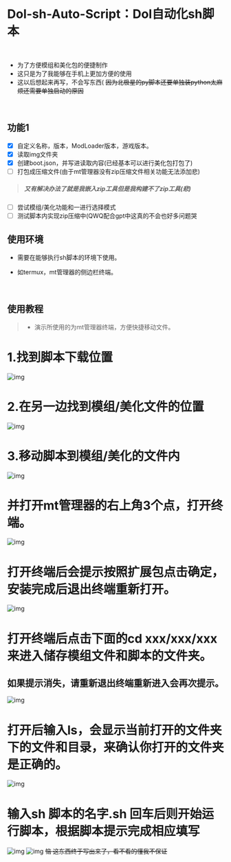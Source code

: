 # Dol-sh-Auto-Script：Dol自动化sh脚本

<br>

   - 为了方便模组和美化包的便捷制作
   - 这只是为了我能够在手机上更加方便的使用
   - 这以后想起来再写，不会写东西(
   ~~因为北极星的py脚本还要单独装python太麻烦还需要单独启动的原因~~

<br>

## 功能1

 - [x] 自定义名称，版本，ModLoader版本，游戏版本。
 - [x] 读取img文件夹
 - [x] 创建boot.json，并写进读取内容(已经基本可以进行美化包打包了)
 - [ ] 打包成压缩文件(由于mt管理器没有zip压缩文件相关功能无法添加悲)

> ##### 又有解决办法了就是我嵌入zip工具但是我构建不了zip工具(悲)

 - [ ] 尝试模组/美化功能和一进行选择模式
 - [ ] 测试脚本内实现zip压缩中(QWQ配合gpt中这真的不会也好多问题哭

## 使用环境
  - 需要在能够执行sh脚本的环境下使用。
    
  - 如termux，mt管理器的侧边栏终端。

<br>

## 使用教程

>* 演示所使用的为mt管理器终端，方便快捷移动文件。

# 1.找到脚本下载位置
![img](https://github.com/hotianbexuanto/Dol-sh-Auto-Script/blob/90443e783f839b3e7c1e7fd230a8c5b4b85ba483/picture/1.jpg)
# 2.在另一边找到模组/美化文件的位置
![img](https://github.com/hotianbexuanto/Dol-sh-Auto-Script/blob/90443e783f839b3e7c1e7fd230a8c5b4b85ba483/picture/2.jpg)
# 3.移动脚本到模组/美化的文件内
![img](https://github.com/hotianbexuanto/Dol-sh-Auto-Script/blob/90443e783f839b3e7c1e7fd230a8c5b4b85ba483/picture/3.jpg)
# 并打开mt管理器的右上角3个点，打开终端。
![img](https://github.com/hotianbexuanto/Dol-sh-Auto-Script/blob/90443e783f839b3e7c1e7fd230a8c5b4b85ba483/picture/4.jpg)
# 打开终端后会提示按照扩展包点击确定，安装完成后退出终端重新打开。
![img](https://github.com/hotianbexuanto/Dol-sh-Auto-Script/blob/90443e783f839b3e7c1e7fd230a8c5b4b85ba483/picture/5.jpg)
# 打开终端后点击下面的cd xxx/xxx/xxx来进入储存模组文件和脚本的文件夹。
## 如果提示消失，请重新退出终端重新进入会再次提示。
![img](https://github.com/hotianbexuanto/Dol-sh-Auto-Script/blob/90443e783f839b3e7c1e7fd230a8c5b4b85ba483/picture/6.jpg)
# 打开后输入ls，会显示当前打开的文件夹下的文件和目录，来确认你打开的文件夹是正确的。
![img](https://github.com/hotianbexuanto/Dol-sh-Auto-Script/blob/90443e783f839b3e7c1e7fd230a8c5b4b85ba483/picture/7.jpg)
# 输入sh 脚本的名字.sh 回车后则开始运行脚本，根据脚本提示完成相应填写
![img](https://github.com/hotianbexuanto/Dol-sh-Auto-Script/blob/90443e783f839b3e7c1e7fd230a8c5b4b85ba483/picture/8.jpg)
![img](https://github.com/hotianbexuanto/Dol-sh-Auto-Script/blob/90443e783f839b3e7c1e7fd230a8c5b4b85ba483/picture/9.jpg)
~~恼 这东西终于写出来了，看不看的懂我不保证~~
